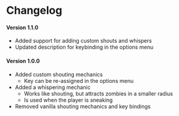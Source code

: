 # Changelog

#### Version 1.1.0

- Added support for adding custom shouts and whispers
- Updated description for keybinding in the options menu

#### Version 1.0.0

- Added custom shouting mechanics
	- Key can be re-assigned in the options menu
- Added a whispering mechanic
	- Works like shouting, but attracts zombies in a smaller radius
	- Is used when the player is sneaking
- Removed vanilla shouting mechanics and key bindings
